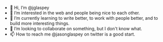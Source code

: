 - 👋 Hi, I’m @jglaspey
- 👀 I’m interested in the web and people being nice to each other.
- 🌱 I’m currently learning to write better, to work with people better, and to build more interesting things.
- 💞️ I’m looking to collaborate on something, but I don't know what.
- 📫 How to reach me @jasonglaspey on twitter is a good start.

<!---
jglaspey/jglaspey is a ✨ special ✨ repository because its `README.md` (this file) appears on your GitHub profile.
You can click the Preview link to take a look at your changes.
--->

